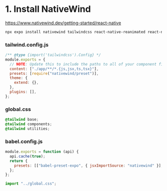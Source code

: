 # 1. Install NativeWind

https://www.nativewind.dev/getting-started/react-native

```sh
npx expo install nativewind tailwindcss react-native-reanimated react-native-safe-area-context

```

### tailwind.config.js

```js
/** @type {import('tailwindcss').Config} */
module.exports = {
  // NOTE: Update this to include the paths to all of your component files.
  content: ["./app/**/*.{js,jsx,ts,tsx}"],
  presets: [require("nativewind/preset")],
  theme: {
    extend: {},
  },
  plugins: [],
};
```

### global.css

```css
@tailwind base;
@tailwind components;
@tailwind utilities;
```

### babel.config.js

```js
module.exports = function (api) {
  api.cache(true);
  return {
    presets: [["babel-preset-expo", { jsxImportSource: "nativewind" }], "nativewind/babel"],
  };
};
```

```js
import "../global.css";
```
